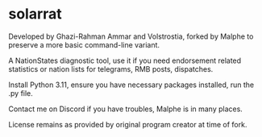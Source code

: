 # solarrat
Developed by Ghazi-Rahman Ammar and Volstrostia, forked by Malphe to preserve a more basic command-line variant.

A NationStates diagnostic tool, use it if you need endorsement related statistics or nation lists for telegrams, RMB posts, dispatches.

Install Python 3.11, ensure you have necessary packages installed, run the .py file. 

Contact me on Discord if you have troubles, Malphe is in many places. 

License remains as provided by original program creator at time of fork.
